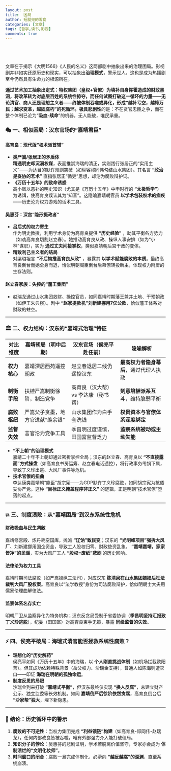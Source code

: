 ```yaml
---
layout: post
title:  困局
author: 短腿兜的零食
categories: [文章]
tags: [哲学,读书,影视]
comments: true
---
```

<p style="
    color:white;
    border-radius: 15px 50px;
    background: var(--oc-blue-5);
    padding: 20px;
    
"> 
高育良哀叹 “明朝那些事儿，怎么就在汉东重演了？”——此问正是历史的锋利拷问：当权力失去人民性的锚定，任何精巧的权谋术都不过是通往坟墓的捷径。</p>

文章在于揭示《大明1566》《人民的名义》这两部剧中抽象出来的治理困局。影视剧并非如实还原历史和现实，可以抽象出**治理模式**，警示世人，这也是成为热播剧至今仍然具有生命力的根源所在。

**通过艺术加工抽象出定式：特权集团（皇权+官僚）为填补自身挥霍造成的财政黑洞，将改革转为对底层百姓的系统性掠夺，而任何试图打破这一循环的力量——无论清官、商人还是理想主义者——终被体制吞噬或异化，形成“越补亏空，越榨万民；越求变革，越固腐朽”的死循环。**极具**悲剧性**的是：不在贪官忠臣之争，而在整个体制已沦为“**吸血-续命**”的机器，无人能破，唯民承重。

### 🎭 一、相似困局：汉东官场的“嘉靖君臣”
#### 高育良：现代版“权术派首辅”
- **类严嵩/张居正的矛盾体**  
  **精通明史却沉溺权谋**，表面推崇海瑞的清正，实则践行张居正的“实用主义”——为达目的默许规则突破（如纵容祁同伟勾结山水集团）。其名言 **“政治是妥协的艺术”** 直指张居正“循吏”思想，却沦为腐败辩护词。  
- **《万历十五年》的致命诱惑**  
  高小凤以恶补的明史知识（尤其是《万历十五年》中申时行的 **“太极哲学”**）为诱饵，使高育良误认其为“知音”。这隐喻嘉靖朝官员 **以学术包装权术的痼疾**——历史沦为权力游戏的话术工具。

#### 吴惠芬：深宫“隐形摄政者”
- **吕后式的权力寄生**  
  作为明史教授，利用学术身份为高育良提供 **“历史经验”** ，助其平衡各方势力（如劝高育良切割赵立春）。她推动高育良从政、操纵人事安排（如为“小林”谋职），实为 **通过丈夫间接掌权**，类似嘉靖朝后宫干政的变体。  
- **精致利己主义者的结局**  
  对梁璐坦言 **“不后悔推高育良从政”** ，暴露其 **以学术赋能腐败的本质**。最终高育良倒台而她全身而退，恰似明朝阁臣倒台后幕僚转投新主，体现权力附庸的生存法则。

#### 赵立春家族：失控的“藩王集团”
- 赵瑞龙通过山水集团敛财、操控官员，如同嘉靖时期藩王兼并土地、干预朝政（如伊王朱典楧）。剧中 **“赵家提款机”刘新建挪用7亿公款**，恰似藩王体系对财政的蛀空。

---

### 🏛️ 二、权力结构：汉东的“嘉靖式治理”特征

| 对比维度   | 嘉靖朝局（明中后期）               | 汉东官场（侯亮平赴任前）           | 隐喻解析                                   |
|------------|------------------------------------|------------------------------------|--------------------------------------------|
| **权力核心** | 嘉靖深居西苑遥控朝政               | 赵立春退居二线仍遥控汉东           | **最高权力者隐身幕后**，通过代理人执政     |
| **制衡手段** | 扶植严嵩制衡徐阶，制造党争         | 高育良（汉大帮）vs 李达康（秘书帮） | **刻意培植派系互斗**，维持脆弱平衡         |
| **腐败枢纽** | 严嵩父子贪墨，地方官进献“羡余银”   | 山水集团作为白手套洗钱             | **权贵资本与官僚体系深度绑定**             |
| **监督失效** | 言官沦为党争工具                   | 季昌明过度谨慎，田国富监督乏力     | **监察系统被动或主动失能**                 |

- **“不上朝”的治理模式**  
  嘉靖二十年不上朝却通过密折掌控全局；汉东的赵立春、高育良以 **“不直接露面”方式操盘**（如高育良书房运筹、赵立春电话遥控），将行政事务甩锅下属，导致丁义珍出逃、大风厂事件等危机。  
- **技术官僚的扭曲**  
  李达康类嘉靖朝“能臣”胡宗宪——为GDP默许丁义珍腐败，如同胡宗宪为抗倭妥协严党。这种 **“目标正义掩盖程序非正义”** 的逻辑，正是明朝“技术官僚”堕落的起点。

---

### 💥 三、制度溃败：从“嘉靖困局”到汉东系统性危机
#### 财政吸血与民生凋敝
嘉靖修宫殿、炼丹耗空国库，摊派 **“辽饷”致民变**；汉东的 **“光明峰项目”强拆大风厂**、刘新建挪用国企资金，导致工人股权归零、财政垫资乱象。 **“嘉靖嘉靖，家家皆净”的民谣**，实为大风厂工人 **“股权=废纸”悲剧** 的历史回响。

#### 法律沦为权力工具
嘉靖时期司法腐败（如严嵩操纵三法司），对应汉东 **陈清泉在山水集团嫖娼后枉法裁判大风厂股权案**。高育良以“法学教授”身份为司法腐败辩护，恰似明朝士大夫用儒家伦理曲解律法。

#### 监察体系名存实亡
明朝厂卫从监察异化为特务机构；汉东反贪局受制于省委协调（**季昌明坚持汇报致丁义珍逃脱**），纪委（田国富）对高育良束手无策，暴露 **同级监督的失效**。

---

### ⚡️ 四、侯亮平破局：海瑞式清官能否拯救系统性腐败？
- **理想化的“历史解药”**  
  侯亮平如同《万历十五年》中的海瑞，以 **个人刚直挑战体制**（如机场拦截欧阳菁）。但其成功依赖特殊背景（岳父权力、沙瑞金支持），普通人如陈海则遭灭口——印证 **海瑞在明朝的孤独命运**。  
- **制度反思的局限**  
  沙瑞金到来打破 **“嘉靖式平衡”**，但汉东最终仅实现 **“换人反腐”**，未建立财产公示、独立监委等长效机制。如同 **嘉靖倒严后徐阶依然贪腐**，高育良倒台后 **“沙家帮”独大**，埋下新隐患。

---

### 💎 结论：历史循环中的警示
1. **腐败的不可逆性**：当权力集团完成 **“利益锁链”构建**（如高育良-祁同伟-赵瑞龙），任何内部改良皆被吞噬，唯有外部强力介入能打破僵局。  
2. **知识分子的悖论**：吴惠芬的悲剧证明，学术若脱离价值坚守，专家亦会成为 **体制溃烂的“文明化妆师”**。  
3. **时间窗口的闭合**：腐败一旦完成体制化，必滑向 **“越反越腐”的深渊**，直至系统崩溃。  
